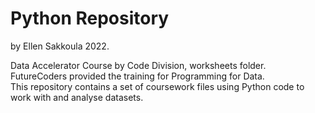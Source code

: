 # Python Repository 
by Ellen Sakkoula 2022.

Data Accelerator Course by Code Division, worksheets folder.<br> 
FutureCoders provided the training for Programming for Data.<br>
This repository contains a set of coursework files using Python code to work with and analyse datasets.
